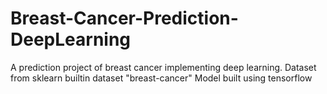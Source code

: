# Breast-Cancer-Prediction-DeepLearning
A prediction project of breast cancer implementing deep learning.
Dataset from sklearn builtin dataset "breast-cancer"
Model built using tensorflow
